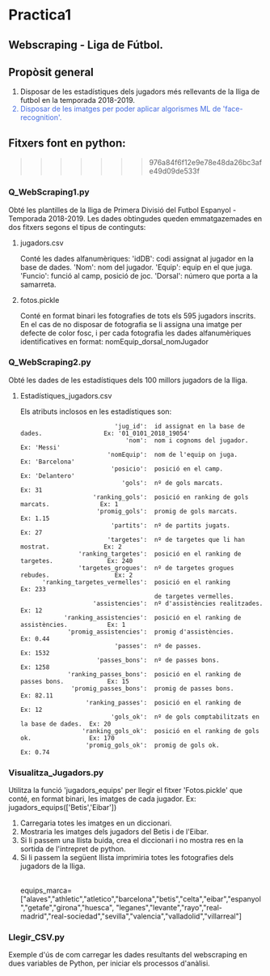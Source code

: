 # Practica1

## Webscraping - Liga de Fútbol.

## Propòsit general

<p>
<ol>
 <li style=" font-color:royalblue">Disposar de les estadístiques dels jugadors més rellevants de la lliga de futbol en la temporada 2018-2019.</li>
 <li style=" color:royalblue">Disposar de les imatges per poder aplicar algorismes ML de 'face-recognition'.</li>
</ol>
</p>

## Fitxers font en python:

>>>>>>> 976a84f6f12e9e78e48da26bc3afe49d09de533f
### Q_WebScraping1.py
<p>
Obté les plantilles de la lliga de Primera Divisió del Futbol Espanyol - Temporada 2018-2019.
Les dades obtingudes queden emmatgazemades en dos fitxers segons el tipus de continguts:
<ol>
<li> jugadors.csv</li>
<p>
  Conté les dades alfanumèriques:
    'idDB':  codi assignat al jugador en la base de dades.
     'Nom':  nom del jugador.
   'Equip':  equip en el que juga.
  'Funcio':  funció al camp, posició de joc.
    'Dorsal':  número que porta a la samarreta.
</p>  
<li> fotos.pickle</li>
<p>
    Conté en format binari les fotografies de tots els 595 jugadors inscrits. En el cas de no disposar de fotografia se li assigna una   imatge per defecte de color fosc, i per cada fotografia les dades alfanumèriques identificatives en format:
  nomEquip_dorsal_nomJugador
</p>
</ol>
</p>

### Q_WebScraping2.py
<p>
Obté les dades de les estadístiques dels 100 millors jugadors de la lliga.
<ol>

  <li> Estadístiques_jugadors.csv </li>

<p>
Els atributs inclosos en les estadístiques son:

                              'jug_id':  id assignat en la base de dades.                 Ex: '01_0101_2018_19054'
                                 'nom':  nom i cognoms del jugador.                       Ex: 'Messi'       
                            'nomEquip':  nom de l'equip on juga.                          Ex: 'Barcelona'
                             'posicio':  posició en el camp.                              Ex: 'Delantero'
                                'gols':  nº de gols marcats.                              Ex: 31
                        'ranking_gols':  posició en ranking de gols marcats.              Ex: 1
                         'promig_gols':  promig de gols marcats.                          Ex: 1.15
                             'partits':  nº de partits jugats.                            Ex: 27
                            'targetes':  nº de targetes que li han mostrat.               Ex: 2
                    'ranking_targetes':  posició en el ranking de targetes.               Ex: 240
                    'targetes_grogues':  nº de targetes grogues rebudes.                  Ex: 2
          'ranking_targetes_vermelles':  posició en el ranking                            Ex: 233
                                         de targetes vermelles.                           
                        'assistencies':  nº d'assistències realitzades.                   Ex: 12
                'ranking_assistencies':  posició en el ranking de assistències.           Ex: 1
                 'promig_assistencies':  promig d'assistències.                           Ex: 0.44
                              'passes':  nº de passes.                                    Ex: 1532
                         'passes_bons':  nº de passes bons.                               Ex: 1258
                 'ranking_passes_bons':  posició en el ranking de passes bons.            Ex: 15
                  'promig_passes_bons':  promig de passes bons.                           Ex: 82.11
                      'ranking_passes':  posició en el ranking de                         Ex: 12
                             'gols_ok':  nº de gols comptabilitzats en la base de dades.  Ex: 20
                     'ranking_gols_ok':  posició en el ranking de gols ok.                Ex: 170
                      'promig_gols_ok':  promig de gols ok.                               Ex: 0.74
  
</p>
</ol>
</p>

### Visualitza_Jugadors.py

<p>
  Utilitza la funció 'jugadors_equips' per llegir el fitxer 'Fotos.pickle' que conté, en format binari, les imatges de cada jugador.
  Ex:
        jugadors_equips(['Betis','Eibar'])  
 <ol>
  <li>Carregaria totes les imatges en un diccionari.</li>
  <li>Mostraria les imatges dels jugadors del Betis i de l'Eibar.</li>
  <li>Si li passem una llista buida, crea el diccionari i no mostra res en la sortida de l'intrepret de python.</li>
  <li>Si li passem la següent llista imprimiria totes les fotografies dels jugadors de la lliga.</li>
  <br>
  <p>
   equips_marca=["alaves","athletic","atletico","barcelona","betis","celta","eibar","espanyol","getafe","girona","huesca",
   "leganes","levante","rayo","real-madrid","real-sociedad","sevilla","valencia","valladolid","villarreal"]
  </p>
  </ol>
</p>

### Llegir_CSV.py
<p>
  Exemple d'ús de com carregar les dades resultants del webscraping en dues variables de Python, per iniciar els processos d'anàlisi.</p>

